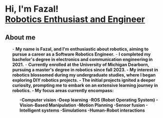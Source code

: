 <h1>Hi, I'm Fazal! <br/><a href="https://www.linkedin.com/in/fazal-rahaman-pasha-mohammed-600775181/">Robotics Enthusiast and Engineer</a></h1>

<h2> <strong>About me</strong> </h2>
<ul>
-  <b>My name is Fazal, and I'm enthusiastic about robotics, aiming to pursue a career as a Software Robotics Engineer.</b>
-  <b>I completed my bachelor's degree in electronics and communication engineering in 2021.</b>
-  <b>Currently enrolled at the University of Michigan Dearborn, pursuing a master's degree in robotics since fall 2023.</li>
-  <b>My interest in robotics blossomed during my undergraduate studies, where I began exploring DIY robotics projects.</li>
-  <b>The initial projects ignited a deeper curiosity, prompting me to embark on an extensive learning journey in robotics.</li>
-  <b>My focus areas currently encompass:
    <ul>
      -<b>Computer vision</b>
      -<b>Deep learning</b>
      -<b>ROS (Robot Operating System)</b>
      -<b>Vision-Based Manipulation</b>
      -<b>Motion Planning</b>
      -<b>Sensor fusion</b>
      -<b>Intelligent systems</b>
      -<b>Simulations</b>
      -<b>Human-Robot interactions</b>
    </ul>
  </li>
</ul>
